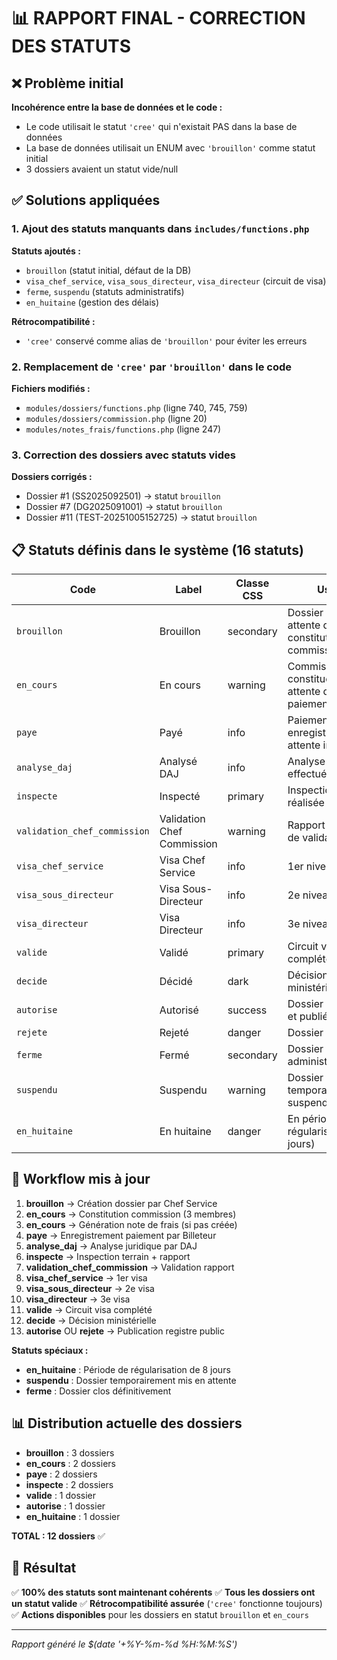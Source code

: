# 📊 RAPPORT FINAL - CORRECTION DES STATUTS

## ❌ Problème initial

**Incohérence entre la base de données et le code :**
- Le code utilisait le statut `'cree'` qui n'existait PAS dans la base de données
- La base de données utilisait un ENUM avec `'brouillon'` comme statut initial
- 3 dossiers avaient un statut vide/null

## ✅ Solutions appliquées

### 1. Ajout des statuts manquants dans `includes/functions.php`

**Statuts ajoutés :**
- `brouillon` (statut initial, défaut de la DB)
- `visa_chef_service`, `visa_sous_directeur`, `visa_directeur` (circuit de visa)
- `ferme`, `suspendu` (statuts administratifs)
- `en_huitaine` (gestion des délais)

**Rétrocompatibilité :**
- `'cree'` conservé comme alias de `'brouillon'` pour éviter les erreurs

### 2. Remplacement de `'cree'` par `'brouillon'` dans le code

**Fichiers modifiés :**
- `modules/dossiers/functions.php` (ligne 740, 745, 759)
- `modules/dossiers/commission.php` (ligne 20)
- `modules/notes_frais/functions.php` (ligne 247)

### 3. Correction des dossiers avec statuts vides

**Dossiers corrigés :**
- Dossier #1 (SS2025092501) → statut `brouillon`
- Dossier #7 (DG2025091001) → statut `brouillon`
- Dossier #11 (TEST-20251005152725) → statut `brouillon`

## 📋 Statuts définis dans le système (16 statuts)

| Code | Label | Classe CSS | Usage |
|------|-------|------------|-------|
| `brouillon` | Brouillon | secondary | Dossier créé, en attente de constitution commission |
| `en_cours` | En cours | warning | Commission constituée, en attente de paiement |
| `paye` | Payé | info | Paiement enregistré, en attente inspection |
| `analyse_daj` | Analysé DAJ | info | Analyse juridique effectuée |
| `inspecte` | Inspecté | primary | Inspection terrain réalisée |
| `validation_chef_commission` | Validation Chef Commission | warning | Rapport en attente de validation |
| `visa_chef_service` | Visa Chef Service | info | 1er niveau de visa |
| `visa_sous_directeur` | Visa Sous-Directeur | info | 2e niveau de visa |
| `visa_directeur` | Visa Directeur | info | 3e niveau de visa |
| `valide` | Validé | primary | Circuit visa complété |
| `decide` | Décidé | dark | Décision ministérielle prise |
| `autorise` | Autorisé | success | Dossier approuvé et publié |
| `rejete` | Rejeté | danger | Dossier refusé |
| `ferme` | Fermé | secondary | Dossier clos administrativement |
| `suspendu` | Suspendu | warning | Dossier temporairement suspendu |
| `en_huitaine` | En huitaine | danger | En période de régularisation (8 jours) |

## 🔄 Workflow mis à jour

1. **brouillon** → Création dossier par Chef Service
2. **en_cours** → Constitution commission (3 membres)
3. **en_cours** → Génération note de frais (si pas créée)
4. **paye** → Enregistrement paiement par Billeteur
5. **analyse_daj** → Analyse juridique par DAJ
6. **inspecte** → Inspection terrain + rapport
7. **validation_chef_commission** → Validation rapport
8. **visa_chef_service** → 1er visa
9. **visa_sous_directeur** → 2e visa
10. **visa_directeur** → 3e visa
11. **valide** → Circuit visa complété
12. **decide** → Décision ministérielle
13. **autorise** OU **rejete** → Publication registre public

**Statuts spéciaux :**
- **en_huitaine** : Période de régularisation de 8 jours
- **suspendu** : Dossier temporairement mis en attente
- **ferme** : Dossier clos définitivement

## 📊 Distribution actuelle des dossiers

- **brouillon** : 3 dossiers
- **en_cours** : 2 dossiers
- **paye** : 2 dossiers
- **inspecte** : 2 dossiers
- **valide** : 1 dossier
- **autorise** : 1 dossier
- **en_huitaine** : 1 dossier

**TOTAL : 12 dossiers** ✅

## 🎯 Résultat

✅ **100% des statuts sont maintenant cohérents**
✅ **Tous les dossiers ont un statut valide**
✅ **Rétrocompatibilité assurée** (`'cree'` fonctionne toujours)
✅ **Actions disponibles** pour les dossiers en statut `brouillon` et `en_cours`

---

*Rapport généré le $(date '+%Y-%m-%d %H:%M:%S')*
